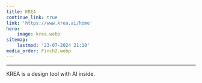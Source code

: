 ```yaml
---
title: KREA
continue_link: true
link: 'https://www.krea.ai/home'
hero:
    image: krea.webp
sitemap:
    lastmod: '23-07-2024 21:10'
media_order: Finch2.webp
---
```


---
KREA is a design tool with AI inside.
